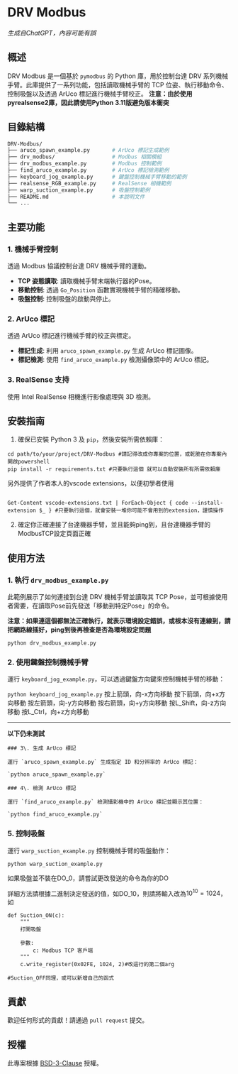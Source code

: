 DRV Modbus
==========
*生成自ChatGPT，內容可能有誤*

概述
--

DRV Modbus 是一個基於 `pymodbus` 的 Python 庫，用於控制台達 DRV 系列機械手臂。此庫提供了一系列功能，包括讀取機械手臂的 TCP 位姿、執行移動命令、控制吸盤以及透過 ArUco 標記進行機械手臂校正。
**注意：由於使用pyrealsense2庫，因此請使用Python 3.11版避免版本衝突**

目錄結構
----


```bash
DRV-Modbus/
├── aruco_spawn_example.py       # ArUco 標記生成範例
├── drv_modbus/                  # Modbus 相關模組
├── drv_modbus_example.py        # Modbus 控制範例
├── find_aruco_example.py        # ArUco 標記檢測範例
├── keyboard_jog_example.py      # 鍵盤控制機械手臂移動的範例
├── realsense_RGB_example.py     # RealSense 相機範例
├── warp_suction_example.py      # 吸盤控制範例
├── README.md                    # 本說明文件
└── ...
```

主要功能
----

### 1\. 機械手臂控制

透過 Modbus 協議控制台達 DRV 機械手臂的運動。

-   **TCP 姿態讀取**: 讀取機械手臂末端執行器的Pose。
-   **移動控制**: 透過 `Go_Position` 函數實現機械手臂的精確移動。
-   **吸盤控制**: 控制吸盤的啟動與停止。

### 2\. ArUco 標記

透過 ArUco 標記進行機械手臂的校正與標定。

-   **標記生成**: 利用 `aruco_spawn_example.py` 生成 ArUco 標記圖像。
-   **標記檢測**: 使用 `find_aruco_example.py` 檢測攝像頭中的 ArUco 標記。

### 3\. RealSense 支持

使用 Intel RealSense 相機進行影像處理與 3D 檢測。

安裝指南
----

1.  確保已安裝 Python 3 及 `pip`，然後安裝所需依賴庫：


```
cd path/to/your/project/DRV-Modbus #請記得改成你專案的位置，或乾脆在你專案內開啟powershell
pip install -r requirements.txt #只要執行這個 就可以自動安裝所有所需依賴庫

``` 

另外提供了作者本人的vscode extensions，以便初學者使用

```

Get-Content vscode-extensions.txt | ForEach-Object { code --install-extension $_ } #只要執行這個，就會安裝一堆你可能不會用到的extension，謹慎操作

```

2.  確定你正確連接了台達機器手臂，並且能夠ping到，且台達機器手臂的ModbusTCP設定頁面正確
    

使用方法
----

### 1\. 執行 `drv_modbus_example.py`

此範例展示了如何連接到台達 DRV 機械手臂並讀取其 TCP Pose，並可根據使用者需要，在讀取Pose前先發送「移動到特定Pose」的命令。

**注意：如果連這個都無法正確執行，就表示環境設定錯誤，或根本沒有連線到，請把網路線插好，ping到後再檢查是否為環境設定問題**

`python drv_modbus_example.py` 

### 2\. 使用鍵盤控制機械手臂

運行 `keyboard_jog_example.py`，可以透過鍵盤方向鍵來控制機械手臂的移動：

`python keyboard_jog_example.py` 
按上箭頭，向-x方向移動
按下箭頭，向+x方向移動
按左箭頭，向-y方向移動
按右箭頭，向+y方向移動
按L_Shift，向-z方向移動
按L_Ctrl，向+z方向移動

---

**以下仍未測試**

    ### 3\. 生成 ArUco 標記
    
    運行 `aruco_spawn_example.py` 生成指定 ID 和分辨率的 ArUco 標記：
    
    `python aruco_spawn_example.py` 
    
    ### 4\. 檢測 ArUco 標記
    
    運行 `find_aruco_example.py` 檢測攝影機中的 ArUco 標記並顯示其位置：
    
    `python find_aruco_example.py` 


### 5\. 控制吸盤

運行 `warp_suction_example.py` 控制機械手臂的吸盤動作：

`python warp_suction_example.py` 

如果吸盤並不裝在DO_0，請嘗試更改發送的命令為你的DO

詳細方法請根據二進制決定發送的值，如DO_10，則請將輸入改為$`10^{10}=1024`$，如
```
def Suction_ON(c):
    """
    打開吸盤

    參數:
        c: Modbus TCP 客戶端
    """
    c.write_register(0x02FE, 1024, 2)#改這行的第二個arg
    
#Suction_OFF同理，或可以新增自己的函式
```
貢獻
--

歡迎任何形式的貢獻！請通過 `pull request` 提交。

授權
--

此專案根據 [BSD-3-Clause](LICENSE) 授權。

